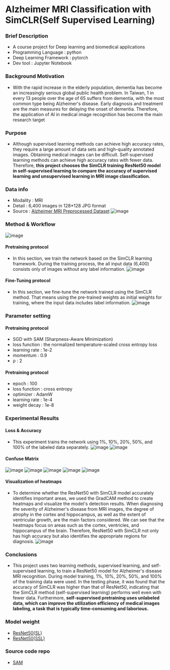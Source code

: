 # Alzheimer MRI Classification with SimCLR(Self Supervised Learning)
### Brief Description
- A course project for Deep learning and biomedical applications
- Programming Language : python
- Deep Learning Framework : pytorch
- Dev tool : Jupyter Notebook
### Background Motivation
- With the rapid increase in the elderly population, dementia has become an increasingly serious global public health problem. In Taiwan, 1 in every 13 people over the age of 65 suffers from dementia, with the most common type being Alzheimer's disease. Early diagnosis and treatment are the main measures for delaying the onset of dementia. Therefore, the application of AI in medical image recognition has become the main research target

### Purpose
- Although supervised learning methods can achieve high accuracy rates, they require a large amount of data sets and high-quality annotated images. Obtaining medical images can be difficult. Self-supervised learning methods can achieve high accuracy rates with fewer data. Therefore, **this project chooses the SimCLR training ResNet50 model in self-supervised learning to compare the accuracy of supervised learning and unsupervised learning in MRI image classification.**

### Data info
- Modality : MRI
- Detail :  6,400 images in 128*128 JPG format
- Source : [Alzheimer MRI Preprocessed Dataset](https://www.kaggle.com/datasets/sachinkumar413/alzheimer-mri-dataset)
![image](https://github.com/KartaYu/Alzheimer-MRI-Classification-with-Self-Supervised-Learning-/blob/main/pic/Data%20info.png)


### Method & Workflow
![image](https://github.com/KartaYu/Alzheimer-MRI-Classification-with-Self-Supervised-Learning-/blob/main/pic/Method%20%26%20Workflow.png)

#### Pretraining protocol
- In this section, we train the network based on the SimCLR learning framework. During the training process, the all input data (6,400) consists only of images without any label information.
![image](https://github.com/KartaYu/Alzheimer-MRI-Classification-with-Self-Supervised-Learning-/blob/main/pic/Pretraining%20protocol.png)

#### Fine-Tuning protocol 
- In this section, we fine-tune the network trained using the SimCLR method. That means using the pre-trained weights as initial weights for training, where the input data includes label information.
![image](https://github.com/KartaYu/Alzheimer-MRI-Classification-with-Self-Supervised-Learning-/blob/main/pic/Fine-Tuning%20protocol.png)

### Parameter setting
#### Pretraining protocol
- SGD with SAM (Sharpness-Aware Minimization)
- loss function : the normalized temperature-scaled cross entropy loss
- learning rate : 1e-2
- momentum : 0.9
- ρ : 2

#### Pretraining protocol
- epoch : 100
- loss function : cross entropy
- optimizer : AdamW
- learning rate : 1e-4
- weight decay : 1e-8

### Experimental Results
#### Loss & Accuracy
- This experiment trains the network using 1%, 10%, 20%, 50%, and 100% of the labeled data separately.
![image](https://github.com/KartaYu/Alzheimer-MRI-Classification-with-Self-Supervised-Learning-/blob/main/pic/Loss%20and%20Accuracy.png)
![image](https://github.com/KartaYu/Alzheimer-MRI-Classification-with-Self-Supervised-Learning-/blob/main/pic/Loss%20and%20Accuracy%20line%20plot.png)
#### Confuse Matrix
![image](https://github.com/KartaYu/Alzheimer-MRI-Classification-with-Self-Supervised-Learning-/blob/main/pic/confuse%20matrix%201%25.png)
![image](https://github.com/KartaYu/Alzheimer-MRI-Classification-with-Self-Supervised-Learning-/blob/main/pic/confuse%20matrix%2010%25.png)
![image](https://github.com/KartaYu/Alzheimer-MRI-Classification-with-Self-Supervised-Learning-/blob/main/pic/confuse%20matrix%2020%25.png)
![image](https://github.com/KartaYu/Alzheimer-MRI-Classification-with-Self-Supervised-Learning-/blob/main/pic/confuse%20matrix%2050%25.png)
![image](https://github.com/KartaYu/Alzheimer-MRI-Classification-with-Self-Supervised-Learning-/blob/main/pic/confuse%20matrix%20100%25.png)
#### Visualization of heatmaps
- To determine whether the ResNet50 with SimCLR model accurately identifies important areas, we used the GradCAM method to create heatmaps and visualize the model's detection results. When diagnosing the severity of Alzheimer's disease from MRI images, the degree of atrophy in the cortex and hippocampus, as well as the extent of ventricular growth, are the main factors considered. We can see that the heatmaps focus on areas such as the cortex, ventricles, and hippocampus of the brain. Therefore, ResNet50 with SimCLR not only has high accuracy but also identifies the appropriate regions for diagnosis.
![image](https://github.com/KartaYu/Alzheimer-MRI-Classification-with-Self-Supervised-Learning-/blob/main/pic/Visualization%20of%20heatmaps%20of%20ResNet50%20with%20SimCLR.png)

### Conclusions
- This project uses two learning methods, supervised learning, and self-supervised learning, to train a ResNet50 model for Alzheimer's disease MRI recognition. During model training, 1%, 10%, 20%, 50%, and 100% of the training data were used. In the testing phase, it was found that the accuracy of SimCLR was higher than that of ResNet50, indicating that the SimCLR method (self-supervised learning) performs well even with fewer data. Furthermore, **self-supervised pretraining uses unlabeled data, which can improve the utilization efficiency of medical images labeling, a task that is typically time-consuming and laborious.**
### Model weight 
- [ResNet50(SL)](https://tinyurl.com/ymjx39n7)
- [ResNet50(SSL)](https://tinyurl.com/mtvkppwr)
### Source code repo
- [SAM](https://github.com/davda54/sam)
